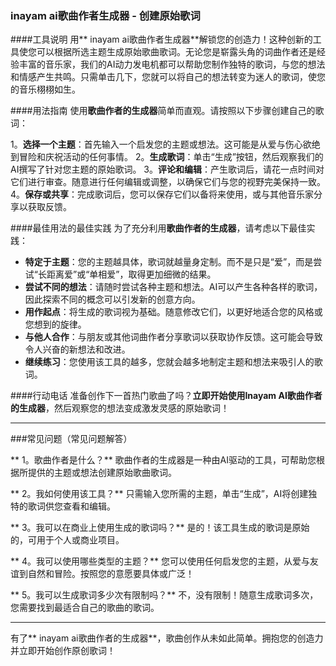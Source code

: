 ### inayam ai歌曲作者生成器 - 创建原始歌词

####工具说明
用** inayam ai歌曲作者生成器**解锁您的创造力！这种创新的工具使您可以根据所选主题生成原始歌曲歌词。无论您是崭露头角的词曲作者还是经验丰富的音乐家，我们的AI动力发电机都可以帮助您制作独特的歌词，与您的想法和情感产生共鸣。只需单击几下，您就可以将自己的想法转变为迷人的歌词，使您的音乐栩栩如生。

####用法指南
使用**歌曲作者的生成器**简单而直观。请按照以下步骤创建自己的歌词：

1。**选择一个主题**：首先输入一个启发您的主题或想法。这可能是从爱与伤心欲绝到冒险和庆祝活动的任何事情。
2。**生成歌词**：单击“生成”按钮，然后观察我们的AI撰写了针对您主题的原始歌词。
3。**评论和编辑**：产生歌词后，请花一点时间对它们进行审查。随意进行任何编辑或调整，以确保它们与您的视野完美保持一致。
4。**保存或共享**：完成歌词后，您可以保存它们以备将来使用，或与其他音乐家分享以获取反馈。

####最佳用法的最佳实践
为了充分利用**歌曲作者的生成器**，请考虑以下最佳实践：

-  **特定于主题**：您的主题越具体，歌词就越量身定制。而不是只是“爱”，而是尝试“长距离爱”或“单相爱”，取得更加细微的结果。
-  **尝试不同的想法**：请随时尝试各种主题和想法。AI可以产生各种各样的歌词，因此探索不同的概念可以引发新的创意方向。
-  **用作起点**：将生成的歌词视为基础。随意修改它们，以更好地适合您的风格或您想到的旋律。
-  **与他人合作**：与朋友或其他词曲作者分享歌词以获取协作反馈。这可能会导致令人兴奋的新想法和改进。
-  **继续练习**：您使用该工具的越多，您就会越多地制定主题和想法来吸引人的歌词。

####行动电话
准备创作下一首热门歌曲了吗？**立即开始使用Inayam AI歌曲作者的生成器**，然后观察您的想法变成激发灵感的原始歌词！

---

###常见问题（常见问题解答）

** 1。歌曲作者是什么？**
歌曲作者的生成器是一种由AI驱动的工具，可帮助您根据所提供的主题或想法创建原始歌曲歌词。

** 2。我如何使用该工具？**
只需输入您所需的主题，单击“生成”，AI将创建独特的歌词供您查看和编辑。

** 3。我可以在商业上使用生成的歌词吗？**
是的！该工具生成的歌词是原始的，可用于个人或商业项目。

** 4。我可以使用哪些类型的主题？**
您可以使用任何启发您的主题，从爱与友谊到自然和冒险。按照您的意愿要具体或广泛！

** 5。我可以生成歌词多少次有限制吗？**
不，没有限制！随意生成歌词多次，您需要找到最适合自己的歌曲的歌词。

---

有了** inayam ai歌曲作者的生成器**，歌曲创作从未如此简单。拥抱您的创造力并立即开始创作原创歌词！